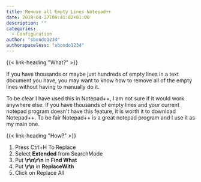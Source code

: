 ```yaml
---
title: Remove all Empty Lines Notepad++
date: 2019-04-27T09:41:02+01:00
description: ""
categories:
  - Configuration
author: "sbondo1234"
authorspaceless: "sbondo1234"
---
```


{{< link-heading "What?" >}}

If you have thousands or maybe just hundreds of empty lines in a text document you have, you may want to know how to remove all of the empty lines without having to manually do it.

To be clear I have used this in Notepad++, I am not sure if it would work anywhere else. If you have thousands of empty lines and your current notepad program doesn't have this feature, it is worth it to download Notepad++. To be fair Notepad++ is a great notepad program and I use it as my main one.

{{< link-heading "How?" >}}

1. Press Ctrl+H To Replace
2. Select **Extended** from SearchMode
3. Put **\r\n\r\n** in **Find What**
4. Put **\r\n** in **ReplaceWith**
5. Click on Replace All
